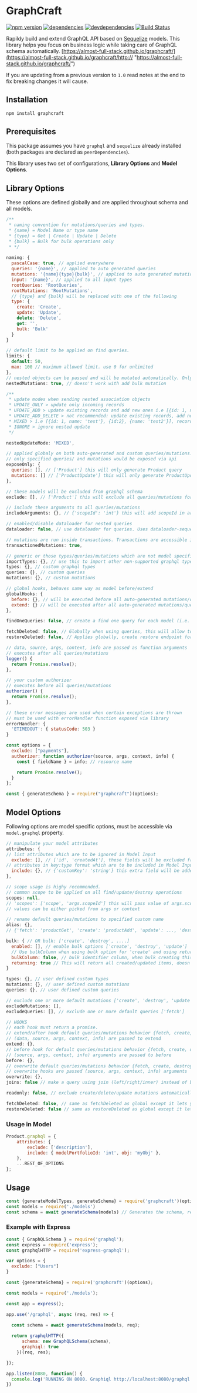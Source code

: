 # GraphCraft

[![npm version](https://badge.fury.io/js/graphcraft.svg)](https://www.npmjs.com/package/graphcraft)
[![dependencies](https://david-dm.org/almost-full-stack/graphcraft.svg)](https://github.com/almost-full-stack/graphcraft)
[![devdependencies](https://david-dm.org/almost-full-stack/graphcraft.svg?type=dev)](https://github.com/almost-full-stack/graphcraft)
[![Build Status](https://github.com/almost-full-stack/graphcraft/workflows/codecheck/badge.svg?branch=develop)](https://github.com/almost-full-stack/graphcraft/actions)

Rapildy build and extend GraphQL API based on [Sequelize](https://github.com/sequelize/sequelize "Sequelize") models. This library helps you focus on business logic while taking care of GraphQL schema automatically.
[https://almost-full-stack.github.io/graphcraft/](https://almost-full-stack.github.io/graphcraft/http:// "https://almost-full-stack.github.io/graphcraft/")

If you are updating from a previous version to `1.0` read notes at the end to fix breaking changes it will cause.

## Installation

```bash
npm install graphcraft
```

## Prerequisites

This package assumes you have `graphql` and `sequelize` already installed (both packages are declared as `peerDependencies`).

This library uses two set of configurations, **Library Options** and **Model Options**.

## Library Options
These options are defined globally and are applied throughout schema and all models.
```javascript
/**
 * naming convention for mutations/queries and types.
 * {name} = Model Name or type name
 * {type} = Get | Create | Update | Delete
 * {bulk} = Bulk for bulk operations only
 * */
   
naming: {
  pascalCase: true, // applied everywhere
  queries: '{name}', // applied to auto generated queries
  mutations: '{name}{type}{bulk}', // applied to auto generated mutations
  input: '{name}', // applied to all input types
  rootQueries: 'RootQueries',
  rootMutations: 'RootMutations',
  // {type} and {bulk} will be replaced with one of the following
  type: {
    create: 'Create',
    update: 'Update',
    delete: 'Delete',
    get: '',
    bulk: 'Bulk'
  }
}
```
```javascript
// default limit to be applied on find queries.
limits: {
  default: 50,
  max: 100 // maximum allowed limit. use 0 for unlimited
},
// nested objects can be passed and will be mutated automatically. Only hasMany and belongsTo relation supported.
nestedMutations: true, // doesn't work with add bulk mutation
```
```javascript
/**
 * update modes when sending nested association objects
 * UPDATE_ONLY > update only incoming records
 * UPDATE_ADD > update existing records and add new ones i.e [{id: 1, name: 'test'}, {name: 'test2'}] record[0] will be updated and record[1] will be added
 * UPDATE_ADD_DELETE > not recommended: update existing records, add new ones and delete non-existent records i.e [{id: 1, name: 'test'}, {name: 'test2'}] record[0] will be updated, record[1] will be added, anything else will be deleted
 * MIXED > i.e [{id: 1, name: 'test'}, {id:2}, {name: 'test2'}], record[0] will be updated, record[1] will be deleted and record[2] will be added
 * IGNORE > ignore nested update
 */

nestedUpdateMode: 'MIXED',
```
```javascript
// applied globaly on both auto-generated and custom queries/mutations.
// only specified queries/ and mutations would be exposed via api
exposeOnly: {
  queries: [], // ['Product'] this will only generate Product query
  mutations: [] // ['ProductUpdate'] this will only generate ProductUpdate mutation
},
```
```javascript
// these models will be excluded from graphql schema
exclude: [], // ['Product'] this will exclude all queries/mutations for Product model.
```
```javascript
// include these arguments to all queries/mutations
includeArguments: {}, // {'scopeId': 'int'} this will add scopeId in arguments for all queries and mutations
```
```javascript
// enabled/disable dataloader for nested queries
dataloader: false, // use dataloader for queries. Uses dataloader-sequelize
```
```javascript
// mutations are run inside transactions. Transactions are accessible in extend hook.
transactionedMutations: true,
```
```javascript
// generic or those types/queries/mutations which are not model specific
importTypes: {}, // use this to import other non-supported graphql types such as Upload or anyother
types: {}, // custom graphql types
queries: {}, // custom queries
mutations: {}, // custom mutations
```
```javascript
// global hooks, behaves same way as model before/extend
globalHooks: {
  before: {}, // will be executed before all auto-generated mutations/queries (fetch/create/update/destroy)
  extend: {} // will be executed after all auto-generated mutations/queries (fetch/create/update/destroy)
},
```
```javascript
findOneQueries: false, // create a find one query for each model (i.e. ProductByPk), which takes primary key (i.e. id) as argument and returns one item. Can also pass an array of models to create for specific models only (i.e. ['Product', 'Image'])
```
```javascript
fetchDeleted: false, // Globally when using queries, this will allow to fetch both deleted and undeleted records (works only when tables have paranoid option enabled)
restoreDeleted: false, // Applies globally, create restore endpoint for deleted records
```
```javascript
// data, source, args, context, info are passed as function arguments
// executes after all queries/mutations
logger() {
  return Promise.resolve();
},
```
```javascript
// your custom authorizer
// executes before all queries/mutations
authorizer() {
  return Promise.resolve();
},
```
```javascript
// these error messages are used when certain exceptions are thrown
// must be used with errorHandler function exposed via library
errorHandler: {
  'ETIMEDOUT': { statusCode: 503 }
}
```


```javascript
const options = {
  exclude: ["payments"],
  authorizer: function authorizer(source, args, context, info) {
    const { fieldName } = info; // resource name

    return Promise.resolve();
  }
};

const { generateSchema } = require("graphcraft")(options);
```

## Model Options
Following options are model specific options, must be accessible via `model.graphql` property.

```javascript
// manipulate your model attributes
attributes: {
// list attributes which are to be ignored in Model Input
  exclude: [], // ['id', 'createdAt'], these fields will be excluded from GraphQL Schema
// attributes in key:type format which are to be included in Model Input
  include: {}, // {'customKey': 'string'} this extra field will be added in GraphQL schema
},
```
```javascript
// scope usage is highy recommended.
// common scope to be applied on all find/update/destroy operations
scopes: null, 
// 'scopes': ['scope', 'args.scopeId'] this will pass value of args.scopeId to model scope
// values can be either picked from args or context
```
```javascript
// rename default queries/mutations to specified custom name
alias: {},
// {'fetch': 'productGet', 'create': 'productAdd', 'update': ..., 'destroy': ....}
```
```javascript
bulk: { // OR bulk: ['create', 'destroy', ....]
  enabled: [], // enable bulk options ['create', 'destroy', 'update']
  // Use bulkColumn when using bulk option for 'create' and using returning true to increase efficiency.
  bulkColumn: false, // bulk identifier column, when bulk creating this column will be auto filled with a uuid and later used to fetch added records 'columnName' or ['columnName', true] when using a foreign key as bulk column
  returning: true // This will return all created/updated items, doesn't use sequelize returning option.
}
```
```javascript
types: {}, // user defined custom types
mutations: {}, // user defined custom mutations
queries: {}, // user defined custom queries
```
```javascript
// exclude one or more default mutations ['create', 'destroy', 'update']
excludeMutations: [],
excludeQueries: [], // exclude one or more default queries ['fetch']
```
```javascript
// HOOKS
// each hook must return a promise.
// extend/after hook default queries/mutations behavior {fetch, create, destroy, update}
// (data, source, args, context, info) are passed to extend
extend: {},
// before hook for default queries/mutations behavior {fetch, create, destroy, update}
// (source, args, context, info) arguments are passed to before
before: {},
// overwrite default queries/mutations behavior {fetch, create, destroy, update}
// overwrite hooks are passed (source, args, context, info) arguments
overwrite: {},
joins: false // make a query using join (left/right/inner) instead of batch dataloader, join will appear in all subtype args. Right join won't work for sqlite
```
```javascript
readonly: false, // exclude create/delete/update mutations automatically
```
```javascript
fetchDeleted: false, // same as fetchDeleted as global except it lets you override global settings
restoreDeleted: false // same as restoreDeleted as global except it lets you override global settings
```
### Usage in Model
```javascript
Product.graphql = {
    attributes: {
        exclude: ['description'],
        include: { modelPortfolioId: 'int', obj: 'myObj' },
    },
    ...REST_OF_OPTIONS
};
```

## Usage

```javascript
const {generateModelTypes, generateSchema} = require('graphcraft')(options);
const models = require('./models')
const schema = await generateSchema(models) // Generates the schema, return promise.
```

### Example with Express

```javascript
const { GraphQLSchema } = require('graphql');
const express = require('express');
const graphqlHTTP = require('express-graphql');

var options = {
  exclude: ["Users"]
}

const {generateSchema} = require('graphcraft')(options);

const models = require('./models');

const app = express();

app.use('/graphql', async (req, res) => {
  
  const schema = await generateSchema(models, req);

  return graphqlHTTP({
      schema: new GraphQLSchema(schema),
      graphiql: true
    })(req, res);

});

app.listen(8080, function() {
  console.log('RUNNING ON 8080. Graphiql http://localhost:8080/graphql')
})
```
